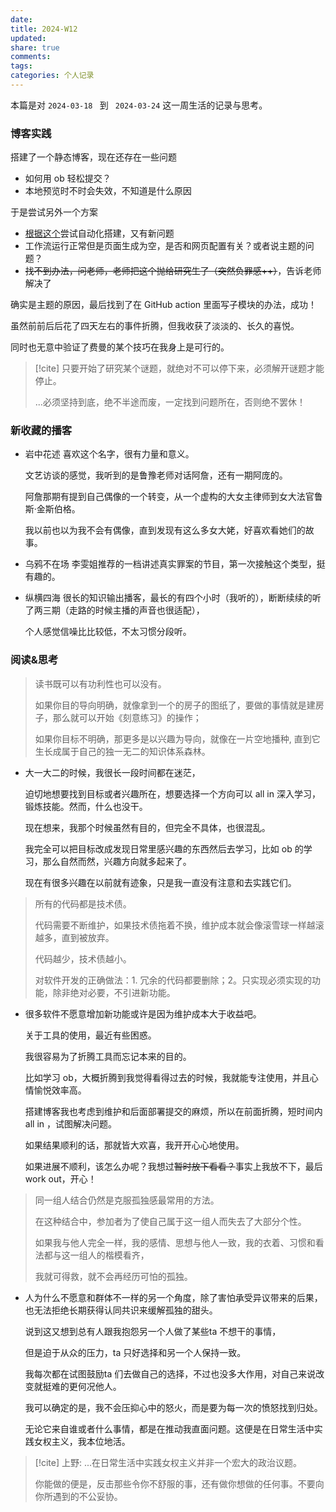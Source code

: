 ```yaml
---
date: 
title: 2024-W12
updated: 
share: true
comments: 
tags: 
categories: 个人记录
---
```


本篇是对 `2024-03-18 ` 到 ` 2024-03-24` 这一周生活的记录与思考。

### 博客实践
搭建了一个静态博客，现在还存在一些问题
- 如何用 ob 轻松提交？
- 本地预览时不时会失效，不知道是什么原因

于是尝试另外一个方案
- [根据这个](https://mxts.jiujiuer.xyz/2022/11/25/%E8%AE%A1%E7%AE%97%E6%9C%BA%E7%A7%91%E5%AD%A6/GitHub%E5%8D%9A%E5%AE%A2%E6%90%AD%E5%BB%BA/)尝试自动化搭建，又有新问题
- 工作流运行正常但是页面生成为空，是否和网页配置有关？或者说主题的问题？
- ~~找不到办法，问老师，老师把这个抛给研究生了（突然负罪感++）~~，告诉老师解决了

确实是主题的原因，最后找到了在 GitHub action 里面写子模块的办法，成功！

虽然前前后后花了四天左右的事件折腾，但我收获了淡淡的、长久的喜悦。

同时也无意中验证了费曼的某个技巧在我身上是可行的。
>[!cite] 
>只要开始了研究某个谜题，就绝对不可以停下来，必须解开谜题才能停止。
>
>...必须坚持到底，绝不半途而废，一定找到问题所在，否则绝不罢休！
### 新收藏的播客
- 岩中花述
	喜欢这个名字，很有力量和意义。
	
	文艺访谈的感觉，我听到的是鲁豫老师对话阿詹，还有一期阿庞的。
	
	阿詹那期有提到自己偶像的一个转变，从一个虚构的大女主律师到女大法官鲁斯·金斯伯格。
	
	我以前也以为我不会有偶像，直到发现有这么多女大姥，好喜欢看她们的故事。

- 乌鸦不在场
	李雯姐推荐的一档讲述真实罪案的节目，第一次接触这个类型，挺有趣的。

- 纵横四海
	很长的知识输出播客，最长的有四个小时（我听的），断断续续的听了两三期（走路的时候主播的声音也很适配），
	
	个人感觉信噪比比较低，不太习惯分段听。
### 阅读&思考
>读书既可以有功利性也可以没有。
>
>如果你目的导向明确，就像拿到一个的房子的图纸了，要做的事情就是建房子，那么就可以开始《刻意练习》的操作；
>
>如果你目标不明确，那更多是以兴趣为导向，就像在一片空地播种, 直到它生长成属于自己的独一无二的知识体系森林。

- 
	大一大二的时候，我很长一段时间都在迷茫，
	
	迫切地想要找到目标或者兴趣所在，想要选择一个方向可以 all in 深入学习，锻炼技能。然而，什么也没干。
	
	现在想来，我那个时候虽然有目的，但完全不具体，也很混乱。
	
	我完全可以把目标改成发现日常里感兴趣的东西然后去学习，比如 ob 的学习，那么自然而然，兴趣方向就多起来了。
	
	现在有很多兴趣在以前就有迹象，只是我一直没有注意和去实践它们。



>所有的代码都是技术债。
>
>代码需要不断维护，如果技术债拖着不换，维护成本就会像滚雪球一样越滚越多，直到被放弃。
>
>代码越少，技术债越小。
>
>对软件开发的正确做法：1. 冗余的代码都要删除；2。只实现必须实现的功能，除非绝对必要，不引进新功能。

- 
	很多软件不愿意增加新功能或许是因为维护成本大于收益吧。
	
	关于工具的使用，最近有些困惑。
	
	我很容易为了折腾工具而忘记本来的目的。
	
	比如学习 ob，大概折腾到我觉得看得过去的时候，我就能专注使用，并且心情愉悦效率高。
	
	搭建博客我也考虑到维护和后面部署提交的麻烦，所以在前面折腾，短时间内 all in ，试图解决问题。
	
	如果结果顺利的话，那就皆大欢喜，我开开心心地使用。
	
	如果进展不顺利，该怎么办呢？我想过~~暂时放下看看？~~事实上我放不下，最后 work out，开心！


>同一组人结合仍然是克服孤独感最常用的方法。
>
>在这种结合中，参加者为了使自己属于这一组人而失去了大部分个性。
>
>如果我与他人完全一样，我的感情、思想与他人一致，我的衣着、习惯和看法都与这一组人的楷模看齐，
>
>我就可得救，就不会再经历可怕的孤独。 

- 
	人为什么不愿意和群体不一样的另一个角度，除了害怕承受异议带来的后果，也无法拒绝长期获得认同共识来缓解孤独的甜头。
	
	说到这又想到总有人跟我抱怨另一个人做了某些ta 不想干的事情，
	
	但是迫于从众的压力，ta 只好选择和另一个人保持一致。
	
	我每次都在试图鼓励ta 们去做自己的选择，不过也没多大作用，对自己来说改变就挺难的更何况他人。
	
	我可以确定的是，我不会压抑心中的怒火，而是要为每一次的愤怒找到归处。
	
	无论它来自谁或者什么事情，都是在推动我直面问题。这便是在日常生活中实践女权主义，我本位地活。


>[!cite] 
>上野: ...在日常生活中实践女权主义并非一个宏大的政治议题。
>
>你能做的便是，反击那些令你不舒服的事，还有做你想做的任何事。不要向你所遇到的不公妥协。


